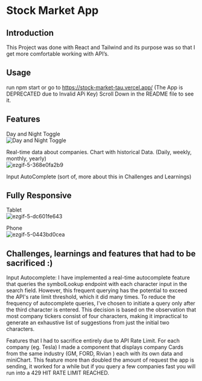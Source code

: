 # Stock Market App


## Introduction
This Project was done with React and Tailwind and its purpose was so that I get more comfortable working with API’s.



## Usage

run npm start or go to https://stock-market-tau.vercel.app/ (The App is DEPRECATED due to Invalid APi Key) Scroll Down in the README file to see it.


## Features
Day and Night Toggle <br>
![Day and Night Toggle](https://github.com/MngSebastian/stock-market/assets/44436863/692b7187-50e5-4765-9212-c73f3ce163fc)


Real-time data about companies.
Chart with historical Data. (Daily, weekly, monthly, yearly) <br>
![ezgif-5-368e0fa2b9](https://github.com/MngSebastian/stock-market/assets/44436863/8a0a1265-b55d-491c-9afa-bc9d6f1f9a79)


Input AutoComplete (sort of, more about this in Challenges and Learnings)


## Fully Responsive
Tablet <br>
![ezgif-5-dc601fe643](https://github.com/MngSebastian/stock-market/assets/44436863/12072af9-e455-485d-8d17-1eeee290344b)


Phone <br>
![ezgif-5-0443bd0cea](https://github.com/MngSebastian/stock-market/assets/44436863/e0e86175-4796-462b-8a78-dae23259990e)


## Challenges, learnings and features that had to be sacrificed :)


Input Autocomplete:
	I have implemented a real-time autocomplete feature that queries the symbolLookup endpoint with each character input in the search field. However, this frequent querying has the potential to exceed the API's rate limit threshold, which it did 	many times.
	To reduce the frequency of autocomplete queries, I've chosen to initiate a query only after the third character is entered. This decision is based on the observation that most company tickers consist of four characters, making it impractical 	to generate an exhaustive list of suggestions from just the initial two characters.

 Features that I had to sacrifice entirely due to API Rate Limit.
	For each company (eg. Tesla) I made a component that displays company Cards from the same industry (GM, FORD, Rivian ) each with its own data and miniChart.
	This feature more than doubled the amount of request the app is sending, it worked for a while but if you query a few companies fast you will run into a 429 HIT RATE LIMIT REACHED.
